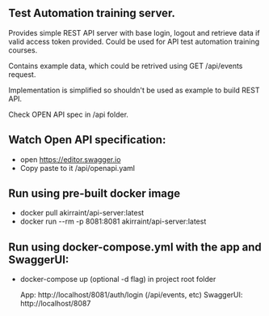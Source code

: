 ## Test Automation training server.

Provides simple REST API server with base login, logout and retrieve data if valid access token provided.
Could be used for API test automation training courses.

Contains example data, which could be retrived using GET /api/events request.

Implementation is simplified so shouldn't be used as example to build REST API.

Check OPEN API spec in /api folder.

## Watch Open API specification: 

- open https://editor.swagger.io
- Copy paste to it /api/openapi.yaml

## Run using pre-built docker image

- docker pull akirraint/api-server:latest
- docker run --rm -p 8081:8081 akirraint/api-server:latest

## Run using docker-compose.yml with the app and SwaggerUI:

- docker-compose up (optional -d flag) in project root folder

  App: http://localhost/8081/auth/login (/api/events, etc)
  SwaggerUI: http://localhost/8087

